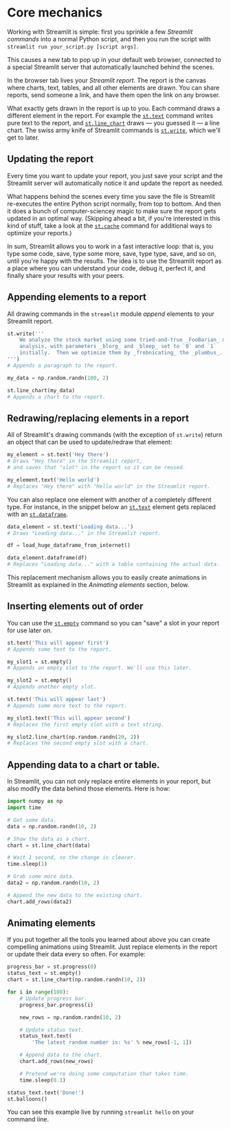 # Core mechanics

Working with Streamlit is simple: first you sprinkle a few _Streamlit
commands_ into a normal Python script, and then you run the script
with `streamlit run your_script.py [script args]`.

This causes a new tab to pop up in your default web browser, connected to a
special Streamlit server that automatically launched behind the scenes.

In the browser tab lives your _Streamlit report_. The report is the canvas
where charts, text, tables, and all other elements are drawn. You can share
reports, send someone a link, and have them open the link on any browser.

What exactly gets drawn in the report is up to you. Each command draws a
different element in the report. For example the
[`st.text`](api.html#streamlit.text)
command writes pure text to the report, and
[`st.line_chart`](api.html#streamlit.line_chart) draws — you guessed it
— a line chart.  The swiss army knife of Streamlit commands is
[`st.write`](api.html#streamlit.cache), which we'll get to later.

## Updating the report

Every time you want to update your report, you just save your script
and the Streamlit server will automatically notice it and update the report
as needed.

What happens behind the scenes every time you save the file is Streamlit
re-executes the entire Python script normally, from top to bottom. And
then it does a bunch of computer-sciencey magic to make sure the report
gets updated in an optimal way. (Skipping ahead a bit, if you're interested
in this kind of stuff, take a look at the
[`st.cache`](api.html#streamlit.cache) command for additional ways to
optimize your reports.)

In sum, Streamlit allows you to work in a fast interactive loop: that is, you
type some code, save, type some more, save, type type, save, and so on,
until you're happy with the results. The idea is to use the Streamlit
report as a place where you can understand your code, debug it, perfect it,
and finally share your results with your peers.

## Appending elements to a report

All drawing commands in the `streamlit` module _append_ elements to your
Streamlit report.

```python
st.write('''
    We analyze the stock market using some tried-and-true _FooBarian_ model
    analysis, with parameters _blorg_ and _bleep_ set to `0` and `1`
    initially.  Then we optimize them by _frobnicating_ the _plumbus_.
''')
# Appends a paragraph to the report.

my_data = np.random.randn(100, 2)

st.line_chart(my_data)
# Appends a chart to the report.
```

## Redrawing/replacing elements in a report

All of Streamlit's drawing commands (with the exception of `st.write`) return
an object that can be used to update/redraw that element:

```python
my_element = st.text('Hey there')
# Draws "Hey there" in the Streamlit report,
# and saves that "slot" in the report so it can be reused.

my_element.text('Hello world')
# Replaces "Hey there" with "Hello world" in the Streamlit report.
```

You can also replace one element with another of a completely different
type. For instance, in the snippet below an [`st.text`](api.html#text)
element gets replaced with an [`st.dataframe`](api.html#dataframe).

```python
data_element = st.text('Loading data...')
# Draws "Loading data..." in the Streamlit report.

df = load_huge_dataframe_from_internet()

data_element.dataframe(df)
# Replaces "Loading data..." with a table containing the actual data.
```

This replacement mechanism allows you to easily create animations in
Streamlit as explained in the _Animating elements_ section, below.

## Inserting elements out of order

You can use the [`st.empty`](api.html#streamlit.empty) command so you can
"save" a slot in your report for use later on.

```python
st.text('This will appear first')
# Appends some text to the report.

my_slot1 = st.empty()
# Appends an empty slot to the report. We'll use this later.

my_slot2 = st.empty()
# Appends another empty slot.

st.text('This will appear last')
# Appends some more text to the report.

my_slot1.text('This will appear second')
# Replaces the first empty slot with a text string.

my_slot2.line_chart(np.random.randn(20, 2))
# Replaces the second empty slot with a chart.
```

## Appending data to a chart or table.

In Streamlit, you can not only replace entire elements in your report, but also
modify the data behind those elements. Here is how:

```python
import numpy as np
import time

# Get some data.
data = np.random.randn(10, 2)

# Show the data as a chart.
chart = st.line_chart(data)

# Wait 1 second, so the change is clearer.
time.sleep(1)

# Grab some more data.
data2 = np.random.randn(10, 2)

# Append the new data to the existing chart.
chart.add_rows(data2)
```

## Animating elements

If you put together all the tools you learned about above you can create
compelling animations using Streamlit. Just replace elements in the report or
update their data every so often. For example:

```python
progress_bar = st.progress(0)
status_text = st.empty()
chart = st.line_chart(np.random.randn(10, 2))

for i in range(100):
    # Update progress bar.
    progress_bar.progress(i)

    new_rows = np.random.randn(10, 2)

    # Update status text.
    status_text.text(
        'The latest random number is: %s' % new_rows[-1, 1])

    # Append data to the chart.
    chart.add_rows(new_rows)

    # Pretend we're doing some computation that takes time.
    time.sleep(0.1)

status_text.text('Done!')
st.balloons()
```

You can see this example live by running `streamlit hello` on your command
line.
